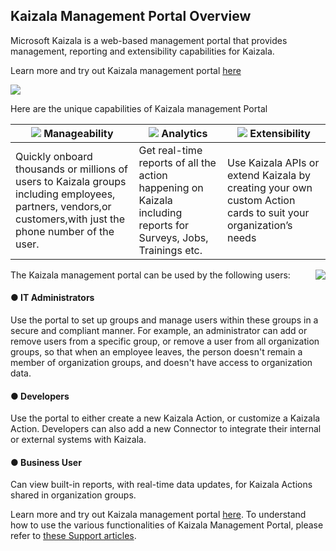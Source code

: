## Kaizala Management Portal Overview

Microsoft Kaizala is a web-based management portal that provides management, reporting and extensibility capabilities for Kaizala.

 Learn more and try out Kaizala management portal [here][1] 

[1]: https://manage.kaiza.la/

![](Images/Managment%20Portal.png)

Here are the unique capabilities of Kaizala management Portal 

| <a href="https://support.office.com/en-us/article/kaizala-groups-858bead0-f99b-4215-83c6-b8812bbe3edd?ui=en-US&rs=en-US&ad=US">![](Images/Manageability.png)</a>  Manageability | <a href="/office365/kaizala/action-reports">![](Images/Analytics.png)</a> Analytics |<a href="/kaizala/connectors/setup"> ![](Images/Extensibilty.png)</a> Extensibility |
| ------------- | ------------- |------------- |
| Quickly onboard thousands or millions of users to Kaizala groups including employees, partners, vendors,or customers,with just the phone number of the user.|Get real-time reports of all the action happening on Kaizala including reports for Surveys, Jobs, Trainings etc. |Use Kaizala APIs or extend Kaizala by creating your own custom Action cards to suit your organization’s needs|

The Kaizala management portal can be used by the following users: <img align="right" src="Images/IT%20Administrator.PNG">

#### ●    IT Administrators
Use the portal to set up groups and manage users within these groups in a secure and compliant manner. For example, an administrator can add or remove users from a specific group, or remove a user from all organization groups, so that when an employee leaves, the person doesn't remain a member of organization groups, and doesn't have access to organization data.
#### ●    Developers
Use the portal to either create a new Kaizala Action, or customize a Kaizala Action. Developers can also add a new Connector to integrate their internal or external systems with Kaizala.
#### ●    Business User
Can view built-in reports, with real-time data updates, for Kaizala Actions shared in organization groups.

Learn more and try out Kaizala management portal [here](https://manage.kaiza.la/). To understand how to use the various functionalities of Kaizala Management Portal, please refer to [these Support articles](https://support.office.com/en-us/article/About-Kaizala-Management-Portal-2046ddba-06fb-49c9-b6d6-a4777e8a556f?ui=en-US&rs=en-IN&ad=IN).
